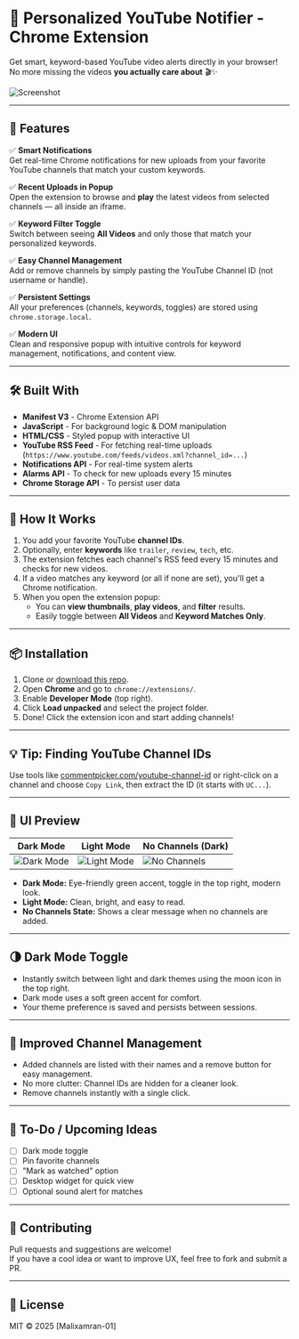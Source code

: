 # 🎯 Personalized YouTube Notifier - Chrome Extension

Get smart, keyword-based YouTube video alerts directly in your browser!  
No more missing the videos **you actually care about** 🎬✨

![Screenshot](./screenshot.png)

---

## 🚀 Features

✅ **Smart Notifications**  
Get real-time Chrome notifications for new uploads from your favorite YouTube channels that match your custom keywords.

✅ **Recent Uploads in Popup**  
Open the extension to browse and **play** the latest videos from selected channels — all inside an iframe.

✅ **Keyword Filter Toggle**  
Switch between seeing **All Videos** and only those that match your personalized keywords.

✅ **Easy Channel Management**  
Add or remove channels by simply pasting the YouTube Channel ID (not username or handle).

✅ **Persistent Settings**  
All your preferences (channels, keywords, toggles) are stored using `chrome.storage.local`.

✅ **Modern UI**  
Clean and responsive popup with intuitive controls for keyword management, notifications, and content view.

---

## 🛠️ Built With

- **Manifest V3** - Chrome Extension API
- **JavaScript** - For background logic & DOM manipulation
- **HTML/CSS** - Styled popup with interactive UI
- **YouTube RSS Feed** - For fetching real-time uploads (`https://www.youtube.com/feeds/videos.xml?channel_id=...`)
- **Notifications API** - For real-time system alerts
- **Alarms API** - To check for new uploads every 15 minutes
- **Chrome Storage API** - To persist user data

---

## 🧠 How It Works

1. You add your favorite YouTube **channel IDs**.
2. Optionally, enter **keywords** like `trailer`, `review`, `tech`, etc.
3. The extension fetches each channel's RSS feed every 15 minutes and checks for new videos.
4. If a video matches any keyword (or all if none are set), you'll get a Chrome notification.
5. When you open the extension popup:
   - You can **view thumbnails**, **play videos**, and **filter** results.
   - Easily toggle between **All Videos** and **Keyword Matches Only**.

---

## 📦 Installation

1. Clone or [download this repo](https://github.com/Malixamran-01/Personalized-Youtube-Notifier.git).
2. Open **Chrome** and go to `chrome://extensions/`.
3. Enable **Developer Mode** (top right).
4. Click **Load unpacked** and select the project folder.
5. Done! Click the extension icon and start adding channels!

---

## 💡 Tip: Finding YouTube Channel IDs

Use tools like [commentpicker.com/youtube-channel-id](https://commentpicker.com/youtube-channel-id.php) or right-click on a channel and choose `Copy Link`, then extract the ID (it starts with `UC...`).

---

## 📸 UI Preview

| Dark Mode | Light Mode | No Channels (Dark) |
|-----------|------------|--------------------|
| ![Dark Mode](./screenshot-dark-1.png) | ![Light Mode](./screenshot-light-1.png) | ![No Channels](./screenshot-dark-empty.png) |

- **Dark Mode:** Eye-friendly green accent, toggle in the top right, modern look.
- **Light Mode:** Clean, bright, and easy to read.
- **No Channels State:** Shows a clear message when no channels are added.

---

## 🌗 Dark Mode Toggle

- Instantly switch between light and dark themes using the moon icon in the top right.
- Dark mode uses a soft green accent for comfort.
- Your theme preference is saved and persists between sessions.

---

## 🧩 Improved Channel Management

- Added channels are listed with their names and a remove button for easy management.
- No more clutter: Channel IDs are hidden for a cleaner look.
- Remove channels instantly with a single click.

---

## 🧪 To-Do / Upcoming Ideas

- [ ] Dark mode toggle
- [ ] Pin favorite channels
- [ ] "Mark as watched" option
- [ ] Desktop widget for quick view
- [ ] Optional sound alert for matches

---

## 🤝 Contributing

Pull requests and suggestions are welcome!  
If you have a cool idea or want to improve UX, feel free to fork and submit a PR.

---

## 📄 License

MIT © 2025 [Malixamran-01]
